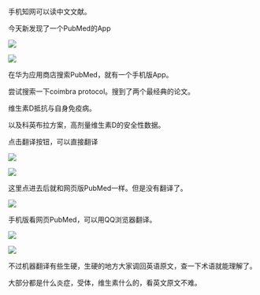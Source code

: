 手机知网可以读中文文献。

今天新发现了一个PubMed的App

![](https://picx.zhimg.com/v2-de780307e0ef1d9920eb147ddc900c12_720w.jpg?source=d16d100b)




![](https://picx.zhimg.com/v2-dab4ef8eb22b2ad1b66deae1e1b7bbbd_720w.jpg?source=d16d100b)

在华为应用商店搜索PubMed，就有一个手机版App。

尝试搜索一下coimbra protocol。搜到了两个最经典的论文。

维生素D抵抗与自身免疫病。

以及科英布拉方案，高剂量维生素D的安全性数据。

点击翻译按钮，可以直接翻译

![](https://picx.zhimg.com/v2-0ce53d2b0fefa15d04d80894c8d5b481_720w.jpg?source=d16d100b)




![](https://pic1.zhimg.com/v2-910960cff4c8938803eeaff9b9745dfb_720w.jpg?source=d16d100b)

这里点进去后就和网页版PubMed一样。但是没有翻译了。

![](https://picx.zhimg.com/v2-f66309a4f1be2aa780d9ee274e440578_720w.jpg?source=d16d100b)

手机版看网页PubMed，可以用QQ浏览器翻译。

![](https://pic1.zhimg.com/v2-f077397d6fa8d94ac7da6bbf2ede74cd_720w.jpg?source=d16d100b)




![](https://pic1.zhimg.com/v2-7aab0ff2a9e681e706b3f84232994cd0_720w.jpg?source=d16d100b)

不过机器翻译有些生硬，生硬的地方大家调回英语原文，查一下术语就能理解了。

大部分都是什么炎症，受体，维生素什么的，看英文原文不难。
